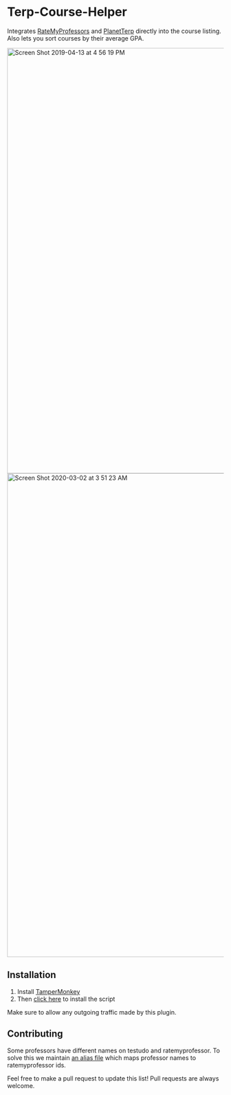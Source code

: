 # Terp-Course-Helper

Integrates [RateMyProfessors](https://www.ratemyprofessors.com/) and [PlanetTerp](https://planetterp.com/) directly into the course listing. Also lets you sort courses by their average GPA.

<img width="990" alt="Screen Shot 2019-04-13 at 4 56 19 PM" src="https://user-images.githubusercontent.com/4535844/56085203-75799980-5e0d-11e9-87d6-481fd61043f4.png">

<img width="1126" alt="Screen Shot 2020-03-02 at 3 51 23 AM" src="https://user-images.githubusercontent.com/4535844/75660184-578d7100-5c39-11ea-9cf5-322a3dd8cd9a.png">

## Installation

1. Install [TamperMonkey](https://tampermonkey.net/)
2. Then [click here](https://github.com/tybug/Terp-Course-Helper/raw/master/terp.course.helper.user.js) to install the script

Make sure to allow any outgoing traffic made by this plugin.

## Contributing

Some professors have different names on testudo and ratemyprofessor. To solve this we maintain [an alias file](https://github.com/tybug/Terp-Course-Helper/blob/master/alias.json) which maps professor names to ratemyprofessor ids. 

Feel free to make a pull request to update this list! Pull requests are always welcome.
